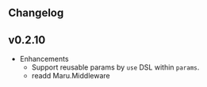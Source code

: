 ## Changelog

## v0.2.10

* Enhancements
  * Support reusable params by `use` DSL within `params`.
  * readd Maru.Middleware
